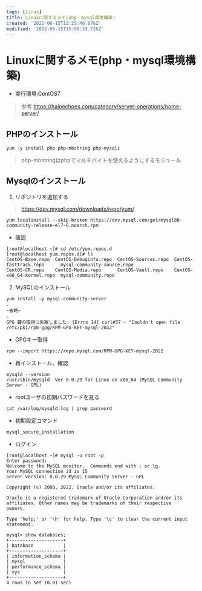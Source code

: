 ```yaml
---
tags: [Linux]
title: Linuxに関するメモ(php・mysql環境構築)
created: '2022-06-15T12:25:46.876Z'
modified: '2022-06-15T15:09:33.726Z'
---
```


# Linuxに関するメモ(php・mysql環境構築)
- 実行環境:CentOS7

> 参考
> https://haloechoes.com/category/server-operations/home-server/

## PHPのインストール

```
yum -y install php php-mbstring php-mysqli
```

> php-mbstringはphpでマルチバイトを使えるようにするモジュール

## Mysqlのインストール

1. リポジトリを追加する
>https://dev.mysql.com/downloads/repo/yum/
```
yum localinstall --skip-broken https://dev.mysql.com/get/mysql80-community-release-el7-6.noarch.rpm
```
- 確認
```
[root@localhost ~]# cd /etc/yum.repos.d
[root@localhost yum.repos.d]# ls
CentOS-Base.repo  CentOS-Debuginfo.repo  CentOS-Sources.repo  CentOS-fasttrack.repo      mysql-community-source.repo
CentOS-CR.repo    CentOS-Media.repo      CentOS-Vault.repo    CentOS-x86_64-kernel.repo  mysql-community.repo
```

2. MySQLのインストール
```
yum install -y mysql-community-server
.
~省略~
.
GPG 鍵の取得に失敗しました: [Errno 14] curl#37 - "Couldn't open file /etc/pki/rpm-gpg/RPM-GPG-KEY-mysql-2022"
```
- GPGキー取得
```
rpm --import https://repo.mysql.com/RPM-GPG-KEY-mysql-2022
```

- 再インストール、確認
```
mysqld --version
/usr/sbin/mysqld  Ver 8.0.29 for Linux on x86_64 (MySQL Community Server - GPL)
```

- rootユーザの初期パスワードを見る
```
cat /var/log/mysqld.log | grep password
```
- 初期設定コマンド
```
mysql_secure_installation
```

- ログイン
```
[root@localhost ~]# mysql -u root -p
Enter password:
Welcome to the MySQL monitor.  Commands end with ; or \g.
Your MySQL connection id is 15
Server version: 8.0.29 MySQL Community Server - GPL

Copyright (c) 2000, 2022, Oracle and/or its affiliates.

Oracle is a registered trademark of Oracle Corporation and/or its
affiliates. Other names may be trademarks of their respective
owners.

Type 'help;' or '\h' for help. Type '\c' to clear the current input statement.

mysql> show databases;
+--------------------+
| Database           |
+--------------------+
| information_schema |
| mysql              |
| performance_schema |
| sys                |
+--------------------+
4 rows in set (0.01 sec)
```



